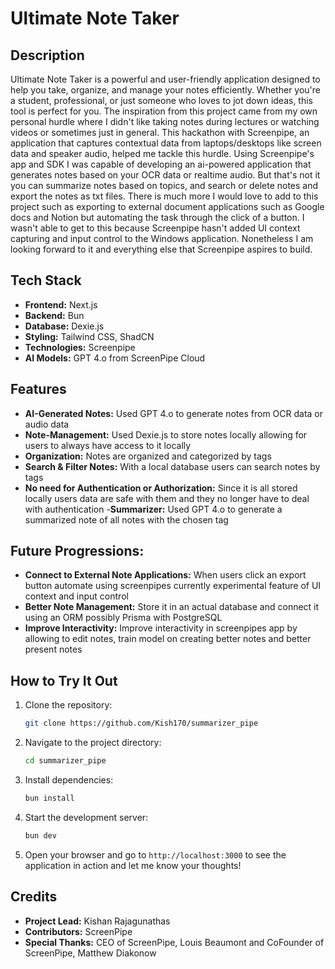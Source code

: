 # Ultimate Note Taker

## Description
Ultimate Note Taker is a powerful and user-friendly application designed to help you take, organize, and manage your notes efficiently. Whether you're a student, professional, or just someone who loves to jot down ideas, this tool is perfect for you. The inspiration from this project came from my own personal hurdle where I didn't like taking notes during lectures or watching videos or sometimes just in general. This hackathon with Screenpipe, an application that captures contextual data from laptops/desktops like screen data and speaker audio, helped me tackle this hurdle. Using Screenpipe's app and SDK I was capable of developing an ai-powered application that generates notes based on your OCR data or realtime audio. But that's not it you can summarize notes based on topics, and search or delete notes and export the notes as txt files. There is much more I would love to add to this project such as exporting to external document applications such as Google docs and Notion but automating the task through the click of a button. I wasn't able to get to this because Screenpipe hasn't added UI context capturing and input control to the Windows application. Nonetheless I am looking forward to it and everything else that Screenpipe aspires to build.

## Tech Stack
- **Frontend:** Next.js
- **Backend:** Bun
- **Database:** Dexie.js
- **Styling:** Tailwind CSS, ShadCN
- **Technologies:** Screenpipe
- **AI Models:** GPT 4.o from ScreenPipe Cloud

## Features
- **AI-Generated Notes:** Used GPT 4.o to generate notes from OCR data or audio data
- **Note-Management:** Used Dexie.js to store notes locally allowing for users to always have access to it locally
- **Organization:** Notes are organized and categorized by tags
- **Search & Filter Notes:** With a local database users can search notes by tags 
- **No need for Authentication or Authorization:** Since it is all stored locally users data are safe with them and they no longer have to deal with authentication
-**Summarizer:** Used GPT 4.o to generate a summarized note of all notes with the chosen tag

## Future Progressions:
- **Connect to External Note Applications:** When users click an export button automate using screenpipes currently experimental feature of UI context and input control
- **Better Note Management:** Store it in an actual database and connect it using an ORM possibly Prisma with PostgreSQL
- **Improve Interactivity:** Improve interactivity in screenpipes app by allowing to edit notes, train model on creating better notes and better present notes

## How to Try It Out
1. Clone the repository:
    ```bash
    git clone https://github.com/Kish170/summarizer_pipe
    ```
2. Navigate to the project directory:
    ```bash
    cd summarizer_pipe
    ```
3. Install dependencies:
    ```bash
    bun install
    ```
4. Start the development server:
    ```bash
    bun dev
    ```
5. Open your browser and go to `http://localhost:3000` to see the application in action and let me know your thoughts!

## Credits
- **Project Lead:** Kishan Rajagunathas
- **Contributors:** ScreenPipe
- **Special Thanks:** CEO of ScreenPipe, Louis Beaumont and CoFounder of ScreenPipe, Matthew Diakonow 
